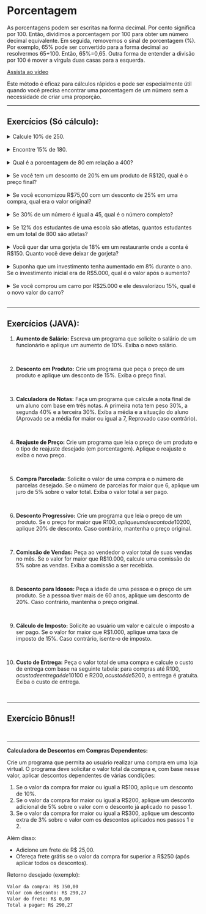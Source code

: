 # Porcentagem

As porcentagens podem ser escritas na forma decimal. Por cento significa por 100. Então, dividimos a porcentagem por 100 para obter um número decimal equivalente. Em seguida, removemos o sinal de porcentagem (%). Por exemplo, 65% pode ser convertido para a forma decimal ao resolvermos 65÷100. Então, 65%=0,65. Outra forma de entender a divisão por 100 é mover a vírgula duas casas para a esquerda.

[Assista ao vídeo](assets/convertendo.mp4)

Este método é eficaz para cálculos rápidos e pode ser especialmente útil quando você precisa encontrar uma porcentagem de um número sem a necessidade de criar uma proporção.

---------------------------------------------------

## Exercícios (Só cálculo):


<details>
<summary> Calcule 10% de 250.</summary>
<img src="assets/images/01.png" alt="" />
</details>
<br>
<details>
<summary>Encontre 15% de 180.</summary>
<img src="assets/images/02.png" alt="" />
</details>
<br>
<details>
<summary>Qual é a porcentagem de 80 em relação a 400?</summary>
<img src="assets/images/03.png" alt="" />
</details>
<br>
<details>
<summary>Se você tem um desconto de 20% em um produto de R$120, qual é o preço final?</summary>
<img src="assets/images/04.png" alt="" />
</details>
<br>
<details>
<summary>Se você economizou R$75,00 com um desconto de 25% em uma compra, qual era o valor original?</summary>
<img src="assets/images/05.png" alt="" />
</details>
<br>
<details>
<summary>Se 30% de um número é igual a 45, qual é o número completo?</summary>
<img src="assets/images/06.png" alt="" />
</details>
<br>
<details>
<summary>Se 12% dos estudantes de uma escola são atletas, quantos estudantes em um total de 800 são atletas?</summary>
<img src="assets/images/07.png" alt="" />
</details>
<br>
<details>
<summary>Você quer dar uma gorjeta de 18% em um restaurante onde a conta é R$150. Quanto você deve deixar de gorjeta?</summary>
<img src="assets/images/08.png" alt="" />
</details>
<br>
<details>
<summary>Suponha que um investimento tenha aumentado em 8% durante o ano. Se o investimento inicial era de R$5.000, qual é o valor após o aumento?</summary>
<img src="assets/images/09.png" alt="" />
</details>
<br>
<details>
<summary>Se você comprou um carro por R$25.000 e ele desvalorizou 15%, qual é o novo valor do carro?</summary>
<img src="assets/images/10.png" alt="" />
</details>
<br>

------------------------------------------------------------------

## Exercícios (JAVA):

1. **Aumento de Salário:**
   Escreva um programa que solicite o salário de um funcionário e aplique um aumento de 10%. Exiba o novo salário.
<br>

2. **Desconto em Produto:**
   Crie um programa que peça o preço de um produto e aplique um desconto de 15%. Exiba o preço final.
<br>

3. **Calculadora de Notas:**
   Faça um programa que calcule a nota final de um aluno com base em três notas. A primeira nota tem peso 30%, a segunda 40% e a terceira 30%. Exiba a média e a situação do aluno (Aprovado se a média for maior ou igual a 7, Reprovado caso contrário).
<br>

4. **Reajuste de Preço:**
   Crie um programa que leia o preço de um produto e o tipo de reajuste desejado (em porcentagem). Aplique o reajuste e exiba o novo preço.
<br>

5. **Compra Parcelada:**
   Solicite o valor de uma compra e o número de parcelas desejado. Se o número de parcelas for maior que 6, aplique um juro de 5% sobre o valor total. Exiba o valor total a ser pago.
<br>

6. **Desconto Progressivo:**
   Crie um programa que leia o preço de um produto. Se o preço for maior que R$100, aplique um desconto de 10%. Se for maior que R$200, aplique 20% de desconto. Caso contrário, mantenha o preço original.
<br>

7. **Comissão de Vendas:**
   Peça ao vendedor o valor total de suas vendas no mês. Se o valor for maior que R$10.000, calcule uma comissão de 5% sobre as vendas. Exiba a comissão a ser recebida.
<br>

8. **Desconto para Idosos:**
   Peça a idade de uma pessoa e o preço de um produto. Se a pessoa tiver mais de 60 anos, aplique um desconto de 20%. Caso contrário, mantenha o preço original.
<br>

9. **Cálculo de Imposto:**
   Solicite ao usuário um valor e calcule o imposto a ser pago. Se o valor for maior que R$1.000, aplique uma taxa de imposto de 15%. Caso contrário, isente-o de imposto.
<br>

10.  **Custo de Entrega:**
    Peça o valor total de uma compra e calcule o custo de entrega com base na seguinte tabela: para compras até R$100, o custo de entrega é de 10% do valor total; para compras entre R$100 e R$200, o custo é de 5% do valor total; para compras acima de R$200, a entrega é gratuita. Exiba o custo de entrega.
<br>

--------------------------------------------------------------

## Exercício Bônus!!
<div align="center" >
<img src="https://octodex.github.com/images/mona-the-rivetertocat.png" alt="" width=300 />
</div>

--------------------------------------------------------------


**Calculadora de Descontos em Compras Dependentes:**

Crie um programa que permita ao usuário realizar uma compra em uma loja virtual. O programa deve solicitar o valor total da compra e, com base nesse valor, aplicar descontos dependentes de várias condições:

1. Se o valor da compra for maior ou igual a R$100, aplique um desconto de 10%.
2. Se o valor da compra for maior ou igual a R$200, aplique um desconto adicional de 5% sobre o valor com o desconto já aplicado no passo 1.
3. Se o valor da compra for maior ou igual a R$300, aplique um desconto extra de 3% sobre o valor com os descontos aplicados nos passos 1 e 2.

Além disso:

- Adicione um frete de R$ 25,00.
- Ofereça frete grátis se o valor da compra for superior a R$250 (após aplicar todos os descontos).

Retorno desejado (exemplo):
```
Valor da compra: R$ 350,00
Valor com desconto: R$ 290,27
Valor do frete: R$ 0,00
Total a pagar: R$ 290,27 
```
